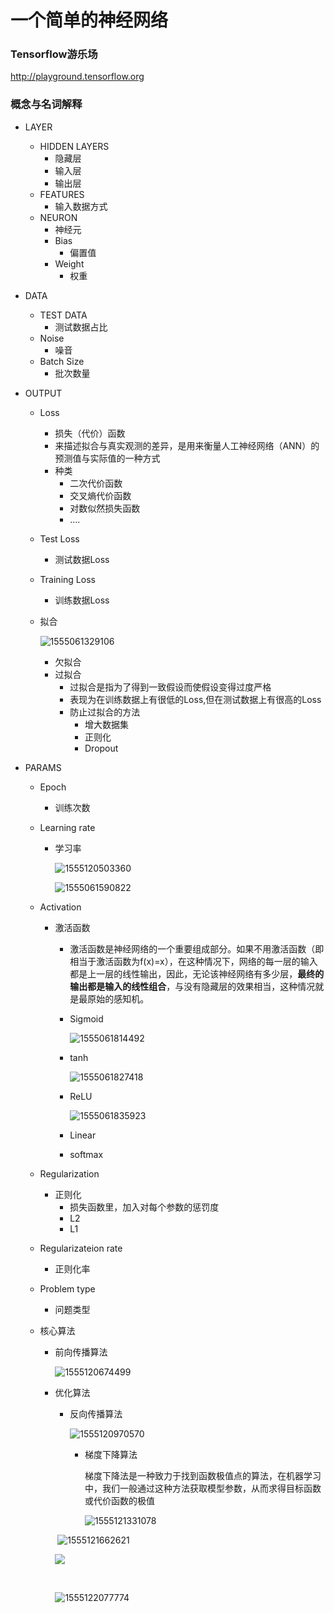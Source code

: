 # 一个简单的神经网络

### Tensorflow游乐场

http://playground.tensorflow.org



### 概念与名词解释

- LAYER

  - HIDDEN LAYERS
    - 隐藏层
    - 输入层
    - 输出层
  - FEATURES
    - 输入数据方式
  - NEURON
    - 神经元
    - Bias
      - 偏置值
    - Weight
      - 权重

- DATA

  - TEST DATA
    - 测试数据占比
  - Noise
    - 噪音
  - Batch Size
    - 批次数量

- OUTPUT

  - Loss

    - 损失（代价）函数
    - 来描述拟合与真实观测的差异，是用来衡量人工神经网络（ANN）的预测值与实际值的一种方式
    - 种类
      - 二次代价函数
      - 交叉熵代价函数
      - 对数似然损失函数
      - ....

  - Test Loss

    - 测试数据Loss

  - Training Loss

    - 训练数据Loss

  - 拟合

    ![1555061329106](./images/1555061329106.png)

    - 欠拟合
    - 过拟合
      - 过拟合是指为了得到一致假设而使假设变得过度严格
      - 表现为在训练数据上有很低的Loss,但在测试数据上有很高的Loss
      - 防止过拟合的方法
        - 增大数据集
        - 正则化
        - Dropout

- PARAMS

  - Epoch

    - 训练次数

  - Learning rate

    - 学习率

      ![1555120503360](./images/1555120503360.png)

      ![1555061590822](./images/1555061590822.png)

  - Activation

    - 激活函数

      - 激活函数是神经网络的一个重要组成部分。如果不用激活函数（即相当于激活函数为f(x)=x），在这种情况下，网络的每一层的输入都是上一层的线性输出，因此，无论该神经网络有多少层，**最终的输出都是输入的线性组合**，与没有隐藏层的效果相当，这种情况就是最原始的感知机。

      - Sigmoid

        ![1555061814492](./images/1555061814492.png)

      - tanh

        ![1555061827418](./images/1555061827418.png)

      - ReLU

        ![1555061835923](./images/1555061835923.png)

      - Linear

      - softmax

  - Regularization

    - 正则化
      - 损失函数里，加入对每个参数的惩罚度
      - L2
      - L1

  - Regularizateion rate

    - 正则化率

  - Problem type

    - 问题类型

  - 核心算法

    - 前向传播算法

      ![1555120674499](./images/1555120674499.png)

    - 优化算法

      - 反向传播算法

        ![1555120970570](./images/1555120970570.png)

        - 梯度下降算法

          梯度下降法是一种致力于找到函数极值点的算法，在机器学习中，我们一般通过这种方法获取模型参数，从而求得目标函数或代价函数的极值

          ![1555121331078](./images/1555121331078.png)

      

      ​			![1555121662621](./images/1555121662621.png)

      

      ![](http://upload-images.jianshu.io/upload_images/2145769-80f9465f0ecb51e3.gif?imageMogr2/auto-orient/strip%7CimageView2/2/w/1240)

      ​		

      ![1555122077774](./images/1555122077774.png)